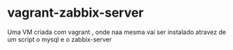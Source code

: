 # vagrant-zabbix-server

Uma VM criada com vagrant , onde naa mesma vai ser instalado atravez de um script o mysql e o zabbix-server 
